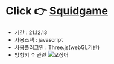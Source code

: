 # Click 👉 <a href="https://awesomeyelim.github.io/Squidgame_clone/">Squidgame</a>
- 기간 : 21.12.13
- 사용스택 : javascript
- 사용플러그인 : Three.js(webGL기반)
- 방향키 ↑ 관련 
![오징어](https://user-images.githubusercontent.com/93499143/147043502-1f6ef8c2-faab-43c7-a4d9-2d4d7251c4b9.png)
